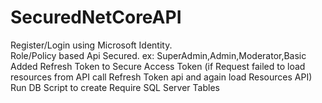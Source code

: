 # SecuredNetCoreAPI

Register/Login using Microsoft Identity.<br>
Role/Policy based Api Secured. ex: SuperAdmin,Admin,Moderator,Basic<br>
Added Refresh Token to Secure Access Token (if Request failed to load resources from API call Refresh Token api and again load Resources API)<br>
Run DB Script to create Require SQL Server Tables

